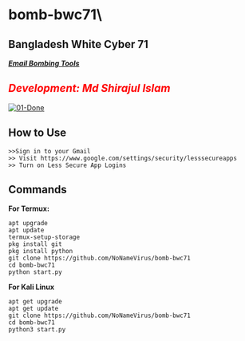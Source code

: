 # bomb-bwc71\

<h2><b>Bangladesh White Cyber 71</b></h2>
<u>  <b><i> Email Bombing Tools</i></b></u>
    <font color="red"><h2><b><i>Development: Md Shirajul Islam</i></b></h2></font>
<a href="https://ibb.co/wRbsYgv"><img src="https://i.ibb.co/jTxRHfp/01-Done.jpg" alt="01-Done" border="0"></a>

<h2>How to Use</h2>
<pre><code>>>Sign in to your Gmail
>> Visit https://www.google.com/settings/security/lesssecureapps
>> Turn on Less Secure App Logins
</code></pre>
<h2>Commands</h2>
<b>For Termux:</b>
<pre><code>apt upgrade
apt update
termux-setup-storage
pkg install git
pkg install python
git clone https://github.com/NoNameVirus/bomb-bwc71
cd bomb-bwc71
python start.py
</code></pre>
<b>For Kali Linux</b>
<pre><code>apt get upgrade
apt get update
git clone https://github.com/NoNameVirus/bomb-bwc71
cd bomb-bwc71
python3 start.py
</code></pre>
